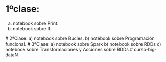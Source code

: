 # 1ºclase: 
<ol type="a">
  <li>notebook  sobre Print.</li>
  <li>notebook sobre If.</li>
</ol>
# 2ªClase: 
a) notebook sobre Bucles.
b) notebook sobre Programación funcional.
# 3ªClase: 
a) notebook sobre Spark
b) notebook sobre RDDs
c) notebook sobre Transformaciones y Acciones sobre RDDs
# curso-big-dataN
